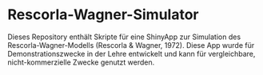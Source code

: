 # Rescorla-Wagner-Simulator

Dieses Repository enthält Skripte für eine ShinyApp zur Simulation des Rescorla-Wagner-Modells (Rescorla & Wagner, 1972). Diese App wurde für Demonstrationszwecke in der Lehre entwickelt und kann für vergleichbare, nicht-kommerzielle Zwecke genutzt werden. 

